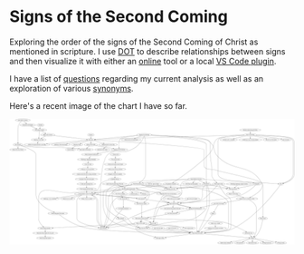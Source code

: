 # Signs of the Second Coming

Exploring the order of the signs of the Second Coming of Christ as mentioned in scripture.
I use [DOT](https://en.wikipedia.org/wiki/DOT_(graph_description_language)) to describe 
relationships between signs and then visualize it with either an [online](https://dreampuf.github.io/GraphvizOnline/) 
tool or a local [VS Code plugin](https://marketplace.visualstudio.com/items?itemName=joaompinto.vscode-graphviz).

I have a list of [questions](questions.md) regarding my current analysis as well as an exploration of various [synonyms](synonyms.md).

Here's a recent image of the chart I have so far.

![Signs chart](img/signs.png)
